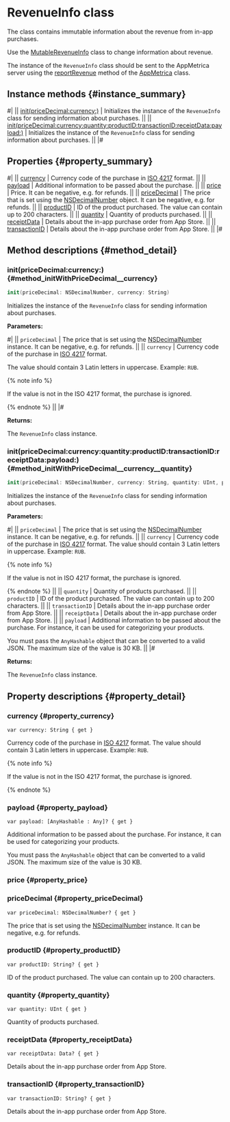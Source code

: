 # RevenueInfo class

The class contains immutable information about the revenue from in-app purchases.

Use the [MutableRevenueInfo](MutableRevenueInfo.md) class to change information about revenue.

The instance of the `RevenueInfo` class should be sent to the AppMetrica server using the [reportRevenue](AppMetrica.md#reportrevenue_onfailure-method_reportrevenue) method of the [AppMetrica](AppMetrica.md) class.

## Instance methods {#instance_summary}

#|
|| [init(priceDecimal:currency:)](#method_initWithPriceDecimal__currency) | Initializes the instance of the `RevenueInfo` class for sending information about purchases. ||
|| [init(priceDecimal:currency:quantity:productID:transactionID:receiptData:payload:)](#method_initWithPriceDecimal__currency__quantity) | Initializes the instance of the `RevenueInfo` class for sending information about purchases. ||
|#

## Properties {#property_summary}

#|
|| [currency](#property_currency) | Currency code of the purchase in [ISO 4217](https://en.wikipedia.org/wiki/ISO_4217) format. ||
|| [payload](#property_payload) | Additional information to be passed about the purchase. ||
|| [price](#property_price) | Price. It can be negative, e.g. for refunds. ||
|| [priceDecimal](#property_priceDecimal) | The price that is set using the [NSDecimalNumber](https://developer.apple.com/documentation/foundation/nsdecimalnumber) object. It can be negative, e.g. for refunds. ||
|| [productID](#property_productID) | ID of the product purchased. The value can contain up to 200 characters. ||
|| [quantity](#property_quantity) | Quantity of products purchased. ||
|| [receiptData](#property_receiptData) | Details about the in-app purchase order from App Store. ||
|| [transactionID](#property_transactionID) | Details about the in-app purchase order from App Store. ||
|#

## Method descriptions {#method_detail}

### init(priceDecimal:currency:) {#method_initWithPriceDecimal__currency}

```swift translate=no
init(priceDecimal: NSDecimalNumber, currency: String)
```

Initializes the instance of the `RevenueInfo` class for sending information about purchases.

**Parameters:**

#|
|| `priceDecimal` | The price that is set using the [NSDecimalNumber](https://developer.apple.com/documentation/foundation/nsdecimalnumber) instance. It can be negative, e.g. for refunds. ||
|| `currency` | Currency code of the purchase in [ISO 4217](https://en.wikipedia.org/wiki/ISO_4217) format.

The value should contain 3 Latin letters in uppercase. Example: `RUB`.

{% note info %}

If the value is not in the ISO 4217 format, the purchase is ignored.

{% endnote %} ||
|#

**Returns:**

The `RevenueInfo` class instance.

### init(priceDecimal:currency:quantity:productID:transactionID:receiptData:payload:) {#method_initWithPriceDecimal__currency__quantity}

```swift translate=no
init(priceDecimal: NSDecimalNumber, currency: String, quantity: UInt, productID: String?, transactionID: String?, receiptData: Data?, payload: [AnyHashable : Any]?)
```

Initializes the instance of the `RevenueInfo` class for sending information about purchases.

**Parameters:**

#|
|| `priceDecimal` | The price that is set using the [NSDecimalNumber](https://developer.apple.com/documentation/foundation/nsdecimalnumber) instance. It can be negative, e.g. for refunds. ||
|| `currency` | Currency code of the purchase in [ISO 4217](https://en.wikipedia.org/wiki/ISO_4217) format. The value should contain 3 Latin letters in uppercase. Example: `RUB`.

{% note info %}

If the value is not in ISO 4217 format, the purchase is ignored.

{% endnote %}
||
|| `quantity` | Quantity of products purchased. ||
|| `productID` | ID of the product purchased. The value can contain up to 200 characters. ||
|| `transactionID` | Details about the in-app purchase order from App Store. ||
|| `receiptData` | Details about the in-app purchase order from App Store. ||
|| `payload` | Additional information to be passed about the purchase. For instance, it can be used for categorizing your products.

You must pass the `AnyHashable` object that can be converted to a valid JSON. The maximum size of the value is 30 KB. ||
|#

**Returns:**

The `RevenueInfo` class instance.

## Property descriptions {#property_detail}

### currency {#property_currency}

`var currency: String { get }`

Currency code of the purchase in [ISO 4217](https://en.wikipedia.org/wiki/ISO_4217) format. The value should contain 3 Latin letters in uppercase. Example: `RUB`.

{% note info %}

If the value is not in the ISO 4217 format, the purchase is ignored.

{% endnote %}

### payload {#property_payload}

`var payload: [AnyHashable : Any]? { get }`

Additional information to be passed about the purchase. For instance, it can be used for categorizing your products.

You must pass the `AnyHashable` object that can be converted to a valid JSON. The maximum size of the value is 30 KB.

### price {#property_price}

### priceDecimal {#property_priceDecimal}

`var priceDecimal: NSDecimalNumber? { get }`

The price that is set using the [NSDecimalNumber](https://developer.apple.com/documentation/foundation/nsdecimalnumber) instance. It can be negative, e.g. for refunds.

### productID {#property_productID}

`var productID: String? { get }`

ID of the product purchased. The value can contain up to 200 characters.

### quantity {#property_quantity}

`var quantity: UInt { get }`

Quantity of products purchased.

### receiptData {#property_receiptData}

`var receiptData: Data? { get }`

Details about the in-app purchase order from App Store.

### transactionID {#property_transactionID}

`var transactionID: String? { get }`

Details about the in-app purchase order from App Store.
